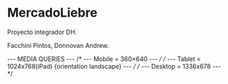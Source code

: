 # MercadoLiebre
Proyecto integrador DH.

Facchini Pintos, Donnovan Andrew.

--- MEDIA QUERIES ---
/* ---   Mobile = 360×640   --- */
/* ---   Tablet = 1024x768(iPad) {orientation landscape}   --- */
/* ---   Desktop = 1336x678   --- */
